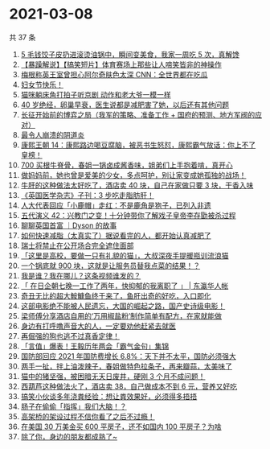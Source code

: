 # 2021-03-08

共 37 条

<!-- BEGIN -->
<!-- 最后更新时间 Mon Mar 08 2021 23:13:28 GMT+0800 (China Standard Time) -->

1. [5 毛钱饺子皮扔进滚烫油锅中，瞬间变美食，我家一周吃 5
   次，真解馋](https://www.zhihu.com/zvideo/1352191223944314881)
2. [【暴躁解说】【搞笑短片】体育赛场上那些让人啼笑皆非的神操作](https://www.zhihu.com/zvideo/1351955666387542016)
3. [梅根称英王室曾担心阿尔奇肤色太深
   CNN：全世界都在吃瓜](https://www.zhihu.com/zvideo/1352335812453883904)
4. [妇女节快乐！](https://www.zhihu.com/zvideo/1352306200596422656)
5. [猫咪躺床角打拍子听京剧 动作和老大爷一模一样](https://www.zhihu.com/zvideo/1351986392386514944)
6. [40
   岁绝经，卵巢早衰，医生说都是减肥害了她，以后还有其他问题](https://www.zhihu.com/zvideo/1352008714686287872)
7. [长征开始前的博弈之局（我军的策略、准备工作 +
   国府的预测、地方军阀的应对）](https://www.zhihu.com/zvideo/1352279720633978880)
8. [最令人崩溃的阴道炎](https://www.zhihu.com/zvideo/1352265859889537024)
9. [康熙王朝
   14：康熙路边喝豆腐脑，被恶书生怒怼，康熙霸气放话：你上不了皇榜！](https://www.zhihu.com/zvideo/1352194287807995904)
10. [700
    买根牛脊骨，春姐一锅卤成酱香味，姐弟们上手抱着啃，真开心](https://www.zhihu.com/zvideo/1352213174540746752)
11. [做妈妈前，她也曾是爱美的少女，多点呵护，别让家变成她孤独的战场！](https://www.zhihu.com/zvideo/1351879184311046144)
12. [牛肝的这种做法太好吃了，酒店卖 40 块，自己在家做只要 3
    块，干香入味](https://www.zhihu.com/zvideo/1351552497035743232)
13. [《英国医学杂志》子刊：3 步吃走脂肪肝！](https://www.zhihu.com/zvideo/1352193291484499968)
14. [人大代表回应「小鹿帽」走红：不是鹿角是狍子，已列入非遗](https://www.zhihu.com/zvideo/1352245156993777664)
15. [五代演义
    42：兴教门之变！十分钟带你了解戏子皇帝李存勖被杀过程](https://www.zhihu.com/zvideo/1351898662734368768)
16. [聊聊英国首富 ｜Dyson 的故事](https://www.zhihu.com/zvideo/1351316903554650112)
17. [如何快速减脂（太真实了）据说看完的人，都开始认真减肥了](https://www.zhihu.com/zvideo/1350045571848200192)
18. [瑞士将禁止在公开场合完全遮住面部](https://www.zhihu.com/zvideo/1352215873181106176)
19. [「这里是高校，要做一只有礼貌的猫」，大叔深夜手提暖瓶训流浪猫](https://www.zhihu.com/zvideo/1352202128581074944)
20. [一个锅底就 900
    块，这就是让服务员替我点菜的结果！？](https://www.zhihu.com/zvideo/1351685327111729152)
21. [我是谁？我在哪儿？这条视频谁发的？](https://www.zhihu.com/zvideo/1351974633445556224)
22. [「 在日企朝七晚一工作了两年，快抑郁的我离职了 」 |
    东瀛华人帐](https://www.zhihu.com/zvideo/1351993755050971136)
23. [奇丑无比的超大鮟鱇鱼终于来了，鱼肝出奇的好吃，入口即化](https://www.zhihu.com/zvideo/1350929357926526976)
24. [这部电影绝不能被人民遗忘，大国的崛起之路，国产史诗级电影！](https://www.zhihu.com/zvideo/1351703262505062400)
25. [梁师傅分享酒店自用的‘万用椒盐粉’制作简单有配方，在家就能做](https://www.zhihu.com/zvideo/1351553598392889344)
26. [身边有打呼噜声音大的人，一定要劝他赶紧去就医](https://www.zhihu.com/zvideo/1351829983409700864)
27. [再倔强的狗也逃不过真香定律！](https://www.zhihu.com/zvideo/1351898587136249856)
28. [「言值」爆表！王毅历年两会「霸气金句」集锦](https://www.zhihu.com/zvideo/1351849839513161728)
29. [国防部回应 2021 年国防费增长
    6.8%：天下并不太平，国防必须强大](https://www.zhihu.com/zvideo/1352185803477512192)
30. [两手一扯，拌上油泼辣子，春姐做特色拉条子，再来瓣蒜，太美味了](https://www.zhihu.com/zvideo/1351866392153706496)
31. [猫中的猪坚强，被困暗无天日废井，硬刚 3
    个月不成问题！](https://www.zhihu.com/zvideo/1351833403881291777)
32. [西葫芦这种做法火了，酒店卖 38，自己做成本不到 6
    元，营养又好吃](https://www.zhihu.com/zvideo/1351826033096626176)
33. [搞笑小伙谈多年浇粪经验：想让粪效果好，必须得多捂捂](https://www.zhihu.com/zvideo/1351990200567087104)
34. [肠子在偷偷「指挥」我们大脑！？](https://www.zhihu.com/zvideo/1351856214054158336)
35. [高架桥的架设过程不信你看了之后不过瘾！](https://www.zhihu.com/zvideo/1351207359382007808)
36. [在美国 30 万美金买 600 平房子，还不如国内 100
    平房子？为啥](https://www.zhihu.com/zvideo/1351541294569766912)
37. [除了你，身边的朋友都成熟了~](https://www.zhihu.com/zvideo/1350453075287613440)

<!-- END -->
